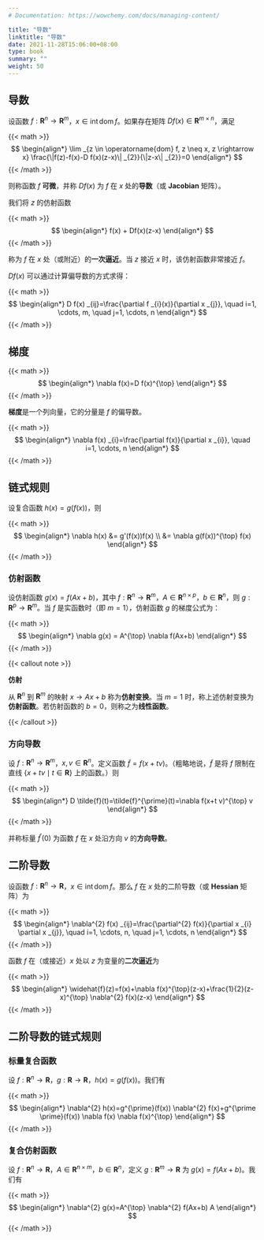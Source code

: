 ```yaml
---
# Documentation: https://wowchemy.com/docs/managing-content/

title: "导数"
linktitle: "导数"
date: 2021-11-28T15:06:00+08:00
type: book
summary: ""
weight: 50
---
```


<!--more-->

## 导数

设函数 $f: \mathbf{R}^{n} \rightarrow \mathbf{R}^{m}$，$x \in \operatorname{int} \operatorname{dom} f$。如果存在矩阵 $Df(x) \in \mathbf{R}^{m \times n}$，满足

{{< math >}}
$$
\begin{align*}
\lim _{z \in \operatorname{dom} f, z \neq x, z \rightarrow x} \frac{\|f(z)-f(x)-D f(x)(z-x)\| _{2}}{\|z-x\| _{2}}=0
\end{align*}
$$
{{< /math >}}

则称函数 $f$ **可微**，并称 $Df(x)$ 为 $f$ 在 $x$ 处的**导数**（或 **Jacobian** 矩阵）。

我们将 $z$ 的仿射函数

{{< math >}}
$$
\begin{align*}
f(x) + Df(x)(z-x)
\end{align*}
$$
{{< /math >}}

称为 $f$ 在 $x$ 处（或附近）的**一次逼近**。当 $z$ 接近 $x$ 时，该仿射函数非常接近 $f$。

$Df(x)$ 可以通过计算偏导数的方式求得：

{{< math >}}
$$
\begin{align*}
D f(x) _{ij}=\frac{\partial f _{i}(x)}{\partial x _{j}}, \quad i=1, \cdots, m, \quad j=1, \cdots, n
\end{align*}
$$
{{< /math >}}

## 梯度

{{< math >}}
$$
\begin{align*}
\nabla f(x)=D f(x)^{\top}
\end{align*}
$$
{{< /math >}}

**梯度**是一个列向量，它的分量是 $f$ 的偏导数。

{{< math >}}
$$
\begin{align*}
\nabla f(x) _{i}=\frac{\partial f(x)}{\partial x _{i}}, \quad i=1, \cdots, n
\end{align*}
$$
{{< /math >}}

## 链式规则

设复合函数 $h(x) = g(f(x))$，则

{{< math >}}
$$
\begin{align*}
\nabla h(x) &= g'(f(x))f(x) \\
&= \nabla g(f(x))^{\top} f(x)
\end{align*}
$$
{{< /math >}}

### 仿射函数

设仿射函数 $g(x) = f(Ax+b)$，其中 $f: \mathbf{R}^{n} \rightarrow \mathbf{R}^{m}$，$A \in \mathbf{R}^{n \times p}$，$b \in \mathbf{R}^{n}$，则 $g: \mathbf{R}^{p} \rightarrow \mathbf{R}^{m}$。当 $f$ 是实函数时（即 $m=1$），仿射函数 $g$ 的梯度公式为：

{{< math >}}
$$
\begin{align*}
\nabla g(x) = A^{\top} \nabla f(Ax+b)
\end{align*}
$$
{{< /math >}}

{{< callout note >}}

**仿射**

从 $\mathbf{R}^{n}$ 到 $\mathbf{R}^{m}$ 的映射 $x \rightarrow Ax+b$ 称为**仿射变换**。当 $m=1$ 时，称上述仿射变换为**仿射函数**。若仿射函数的 $b=0$，则称之为**线性函数**。

{{< /callout >}}

### 方向导数

设 $f: \mathbf{R}^{n} \rightarrow \mathbf{R}^{m}$，$x, v \in \mathbf{R}^{n}$。定义函数 $\tilde{f} = f(x+tv)$。（粗略地说，$\tilde{f}$ 是将 $f$ 限制在直线 $\{x+tv \mid t \in \mathbf{R}\}$ 上的函数。）则

{{< math >}}
$$
\begin{align*}
D \tilde{f}(t)=\tilde{f}^{\prime}(t)=\nabla f(x+t v)^{\top} v
\end{align*}
$$
{{< /math >}}

并称标量 $\tilde{f}^{\prime}(0)$ 为函数 $f$ 在 $x$ 处沿方向 $v$ 的**方向导数**。

## 二阶导数

设函数 $f: \mathbf{R}^{n} \rightarrow \mathbf{R}$，$x \in \operatorname{int} \operatorname{dom} f$。那么 $f$ 在 $x$ 处的二阶导数（或 **Hessian** 矩阵）为

{{< math >}}
$$
\begin{align*}
\nabla^{2} f(x) _{ij}=\frac{\partial^{2} f(x)}{\partial x _{i} \partial x _{j}}, \quad i=1, \cdots, n, \quad j=1, \cdots, n
\end{align*}
$$
{{< /math >}}

函数 $f$ 在（或接近）$x$ 处以 $z$ 为变量的**二次逼近**为

{{< math >}}
$$
\begin{align*}
\widehat{f}(z)=f(x)+\nabla f(x)^{\top}(z-x)+\frac{1}{2}(z-x)^{\top} \nabla^{2} f(x)(z-x)
\end{align*}
$$
{{< /math >}}

## 二阶导数的链式规则

### 标量复合函数

设 $f: \mathbf{R}^{n} \rightarrow \mathbf{R}$，$g: \mathbf{R} \rightarrow \mathbf{R}$，$h(x)=g(f(x))$。我们有

{{< math >}}
$$
\begin{align*}
\nabla^{2} h(x)=g^{\prime}(f(x)) \nabla^{2} f(x)+g^{\prime \prime}(f(x)) \nabla f(x) \nabla f(x)^{\top}
\end{align*}
$$
{{< /math >}}

### 复合仿射函数

设 $f: \mathbf{R}^{n} \rightarrow \mathbf{R}$，$A \in \mathbf{R}^{n \times m}$，$b \in \mathbf{R}^{n}$，定义 $g: \mathbf{R}^{m} \rightarrow \mathbf{R}$ 为 $g(x) = f(Ax+b)$。我们有

{{< math >}}
$$
\begin{align*}
\nabla^{2} g(x)=A^{\top} \nabla^{2} f(Ax+b) A
\end{align*}
$$
{{< /math >}}